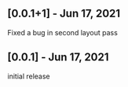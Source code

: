 ## [0.0.1+1] - Jun 17, 2021
Fixed a bug in second layout pass

## [0.0.1] - Jun 17, 2021
initial release